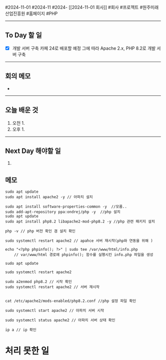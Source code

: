 #2024-11-01 #2024-11 #2024- [[2024-11-01 회사]]
#회사 #프로젝트 #원주미래산업진흥원 #홈페이지 #PHP

---
## To Day 할 일
- [x] 개발 서버 구축  카페 24로 배포할 예정 그에 따라
      Apache 2.x, PHP 8.2로 개발 서버 구축
---
## 회의 메모
- 
---
## 오늘 배운 것
1. 오전
    1. 
2. 오후
    1. 
---
## Next Day 해야할 일
1. 


## 메모

```linux
sudo apt update
sudo apt install apache2 -y // 아파치 설치 

sudo apt install software-properties-common -y  //모름..
sudo add-apt-repository ppa:ondrej/php -y  //php 설치 
sudo apt update 
sudo apt install php8.2 libapache2-mod-php8.2 -y //php 관련 패키지 설치 

php -v // php 버전 확인 겸 설치 확인 

sudo systemctl restart apache2 // apahce 서버 재시작(php와 연동을 위해 )

echo "<?php phpinfo(); ?>" | sudo tee /var/www/html/info.php
    // var/www/html 경로에 phpinfo(); 함수를 실행시킨 info.php 파일을 생성 

sudo apt update

sudo systemctl restart apache2

sudo a2enmod php8.2 // 시작 확인 
sudo systemctl restart apache2 // 서버 재시작 


cat /etc/apache2/mods-enabled/php8.2.conf //php 설정 파일 확인 

sudo systemctl start apache2 // 아파치 서버 시작 

sudo systemctl status apache2 // 아파치 서버 상태 확인

ip a // ip 확인
```

# 처리 못한 일